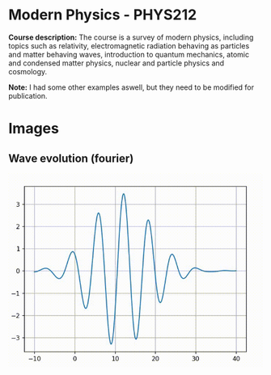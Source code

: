 # Modern Physics - PHYS212
**Course description:** The course is a survey of modern physics, including topics such as relativity, electromagnetic radiation behaving as particles and matter behaving waves, introduction to quantum mechanics, atomic and
condensed matter physics, nuclear and particle physics and cosmology.

**Note:** I had some other examples aswell, but they need to be modified for publication.

# Images
## Wave evolution (fourier)

![wave](assets/wave_pac.gif)

